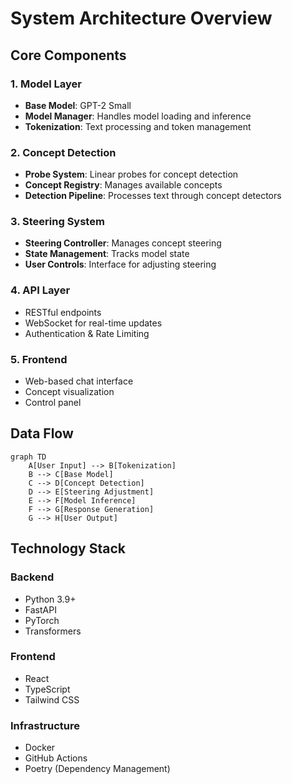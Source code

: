 # System Architecture Overview

## Core Components

### 1. Model Layer
- **Base Model**: GPT-2 Small
- **Model Manager**: Handles model loading and inference
- **Tokenization**: Text processing and token management

### 2. Concept Detection
- **Probe System**: Linear probes for concept detection
- **Concept Registry**: Manages available concepts
- **Detection Pipeline**: Processes text through concept detectors

### 3. Steering System
- **Steering Controller**: Manages concept steering
- **State Management**: Tracks model state
- **User Controls**: Interface for adjusting steering

### 4. API Layer
- RESTful endpoints
- WebSocket for real-time updates
- Authentication & Rate Limiting

### 5. Frontend
- Web-based chat interface
- Concept visualization
- Control panel

## Data Flow

```mermaid
graph TD
    A[User Input] --> B[Tokenization]
    B --> C[Base Model]
    C --> D[Concept Detection]
    D --> E[Steering Adjustment]
    E --> F[Model Inference]
    F --> G[Response Generation]
    G --> H[User Output]
```

## Technology Stack

### Backend
- Python 3.9+
- FastAPI
- PyTorch
- Transformers

### Frontend
- React
- TypeScript
- Tailwind CSS

### Infrastructure
- Docker
- GitHub Actions
- Poetry (Dependency Management)
